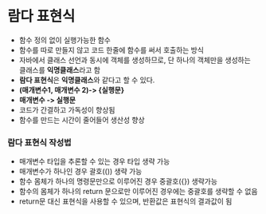 # 람다 표현식
- 함수 정의 없이 실행가능한 함수
- 함수를 따로 만들지 않고 코드 한줄에 함수를 써서 호출하는 방식
- 자바에서 클래스 선언과 동시에 객체를 생성하므로, 단 하나의 객체만을 생성하는 클래스를 **익명클래스**라고 함
- **람다 표현식**은 **익명클래스**와 같다고 할 수 있다.
- **(매개변수1,  매개변수 2)-> {실행문}**
- **매개변수 -> 실행문**
- 코드가 간결하고 가독성이 향상됨
- 함수를 만드는 시간이 줄어들어 생산성 향상
### 람다 표현식 작성법
- 매개변수 타입을 추론할 수 있는 경우 타입 생략 가능
- 매개변수가 하나인 경우 괄호(()) 생략 가능
- 함수 몸체가 하나의 명령문만으로 이루어진 경우 중괄호({}) 생략가능
- 함수의 몸체가 하나의 return 문으로만 이루어진 경우에는 중괄호를 생략할 수 없음
- return문 대신 표현식을 사용할 수 있으며, 반환값은 표현식의 결과값이 됨
